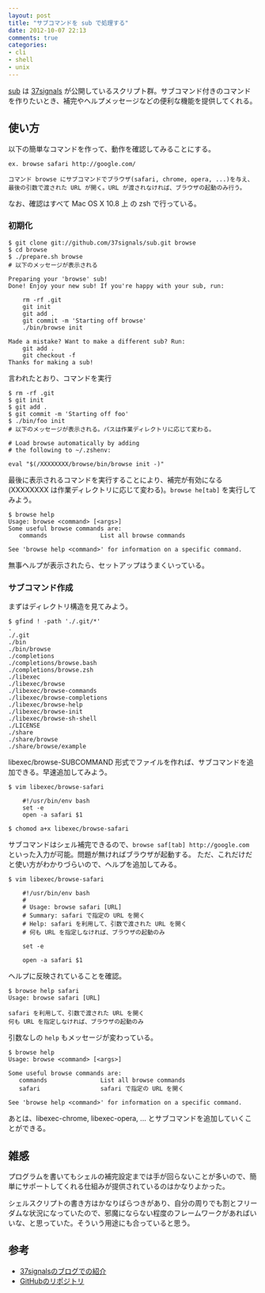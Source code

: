```yaml
---
layout: post
title: "サブコマンドを sub で処理する"
date: 2012-10-07 22:13
comments: true
categories:
- cli
- shell
- unix
---
```


[sub][] は [37signals][] が公開しているスクリプト群。サブコマンド付きのコマンドを作りたいとき、補完やヘルプメッセージなどの便利な機能を提供してくれる。

<!-- more -->

## 使い方

以下の簡単なコマンドを作って、動作を確認してみることにする。

    ex. browse safari http://google.com/
    
    コマンド browse にサブコマンドでブラウザ(safari, chrome, opera, ...)を与え、
    最後の引数で渡された URL が開く。URL が渡されなければ、ブラウザの起動のみ行う。

なお、確認はすべて Mac OS X 10.8 上 の zsh で行っている。

### 初期化

    $ git clone git://github.com/37signals/sub.git browse
    $ cd browse
    $ ./prepare.sh browse
    # 以下のメッセージが表示される

    Preparing your 'browse' sub!
    Done! Enjoy your new sub! If you're happy with your sub, run:
    
        rm -rf .git
        git init
        git add .
        git commit -m 'Starting off browse'
        ./bin/browse init
    
    Made a mistake? Want to make a different sub? Run:
        git add .
        git checkout -f
    Thanks for making a sub!

言われたとおり、コマンドを実行

    $ rm -rf .git
    $ git init
    $ git add .
    $ git commit -m 'Starting off foo'
    $ ./bin/foo init
    # 以下のメッセージが表示される。パスは作業ディレクトリに応じて変わる。

    # Load browse automatically by adding
    # the following to ~/.zshenv:
    
    eval "$(/XXXXXXXX/browse/bin/browse init -)"

最後に表示されるコマンドを実行することにより、補完が有効になる(XXXXXXXX は作業ディレクトリに応じて変わる)。`browse he[tab]` を実行してみよう。

    $ browse help
    Usage: browse <command> [<args>]
    Some useful browse commands are:
       commands               List all browse commands
    
    See 'browse help <command>' for information on a specific command.

無事ヘルプが表示されたら、セットアップはうまくいっている。

### サブコマンド作成

まずはディレクトリ構造を見てみよう。

    $ gfind ! -path './.git/*'
    .
    ./.git
    ./bin
    ./bin/browse
    ./completions
    ./completions/browse.bash
    ./completions/browse.zsh
    ./libexec
    ./libexec/browse
    ./libexec/browse-commands
    ./libexec/browse-completions
    ./libexec/browse-help
    ./libexec/browse-init
    ./libexec/browse-sh-shell
    ./LICENSE
    ./share
    ./share/browse
    ./share/browse/example

libexec/browse-SUBCOMMAND  形式でファイルを作れば、サブコマンドを追加できる。早速追加してみよう。

    $ vim libexec/browse-safari
    
        #!/usr/bin/env bash
        set -e
        open -a safari $1
        
    $ chomod a+x libexec/browse-safari

サブコマンドはシェル補完できるので、`browse saf[tab] http://google.com` といった入力が可能。問題が無ければブラウザが起動する。 ただ、これだけだと使い方がわかりづらいので、ヘルプを追加してみる。

    $ vim libexec/browse-safari
    
        #!/usr/bin/env bash
        #
        # Usage: browse safari [URL]
        # Summary: safari で指定の URL を開く
        # Help: safari を利用して、引数で渡された URL を開く
        # 何も URL を指定しなければ、ブラウザの起動のみ
        
        set -e
        
        open -a safari $1


ヘルプに反映されていることを確認。

    $ browse help safari
    Usage: browse safari [URL]

    safari を利用して、引数で渡された URL を開く
    何も URL を指定しなければ、ブラウザの起動のみ

引数なしの `help` もメッセージが変わっている。

    $ browse help
    Usage: browse <command> [<args>]
    
    Some useful browse commands are:
       commands               List all browse commands
       safari                 safari で指定の URL を開く
    
    See 'browse help <command>' for information on a specific command.

あとは、libexec-chrome, libexec-opera, ... とサブコマンドを追加していくことができる。

## 雑感

プログラムを書いてもシェルの補完設定までは手が回らないことが多いので、簡単にサポートしてくれる仕組みが提供されているのはかなりよかった。

シェルスクリプトの書き方はかなりばらつきがあり、自分の周りでも割とフリーダムな状況になっていたので、邪魔にならない程度のフレームワークがあればいいな、と思っていた。そういう用途にも合っていると思う。

## 参考

- [37signalsのブログでの紹介][blog]
- [GitHubのリポジトリ][sub]

[blog]: http://37signals.com/svn/posts/3264-automating-with-convention-introducing-sub
[sub]: https://github.com/37signals/sub
[37signals]: http://37signals.com/
